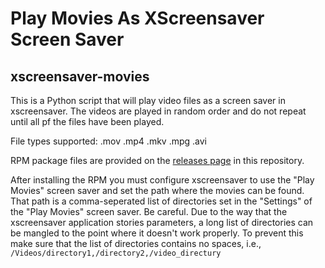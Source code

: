 # Play Movies As XScreensaver Screen Saver

## xscreensaver-movies

This is a Python script that will play video files as a screen saver in 
xscreensaver.  The videos are played in random order and do not repeat
until all pf the files have been played.

File types supported: .mov .mp4 .mkv .mpg .avi

RPM package files are provided on the [releases page](https://github.com/dlk3/xscreensaver-movies/releases) in this repository.

After installing the RPM you must configure xscreensaver to use the "Play Movies" screen saver and set the path where the movies can be found.  That path is a comma-seperated list of directories set in the "Settings" of the "Play Movies" screen saver.  Be careful.  Due to the way that the xscreensaver application stories parameters, a long list of directories can be mangled to the point where it doesn't work properly.  To prevent this make sure that the list of directories contains no spaces, i.e., `/Videos/directory1,/directory2,/video_directury`
